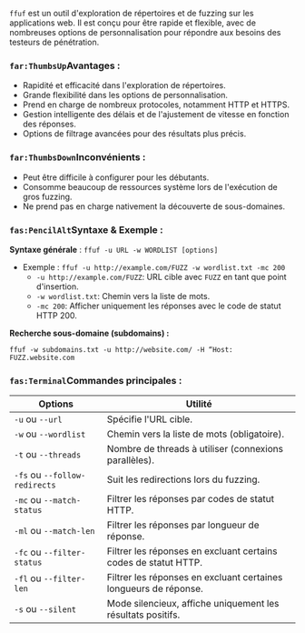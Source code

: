 `ffuf` est un outil d'exploration de répertoires et de fuzzing sur les applications web. Il est conçu pour être rapide et flexible, avec de nombreuses options de personnalisation pour répondre aux besoins des testeurs de pénétration.

### `far:ThumbsUp`Avantages :

- Rapidité et efficacité dans l'exploration de répertoires.
- Grande flexibilité dans les options de personnalisation.
- Prend en charge de nombreux protocoles, notamment HTTP et HTTPS.
- Gestion intelligente des délais et de l'ajustement de vitesse en fonction des réponses.
- Options de filtrage avancées pour des résultats plus précis.

### `far:ThumbsDown`Inconvénients :

- Peut être difficile à configurer pour les débutants.
- Consomme beaucoup de ressources système lors de l'exécution de gros fuzzing.
- Ne prend pas en charge nativement la découverte de sous-domaines.

### `fas:PencilAlt`Syntaxe & Exemple :

**Syntaxe générale** : `ffuf -u URL -w WORDLIST [options]`
- Exemple : `ffuf -u http://example.com/FUZZ -w wordlist.txt -mc 200`
    - `-u http://example.com/FUZZ`: URL cible avec `FUZZ` en tant que point d'insertion.
    - `-w wordlist.txt`: Chemin vers la liste de mots.
    - `-mc 200`: Afficher uniquement les réponses avec le code de statut HTTP 200.

**Recherche sous-domaine (subdomains) :** 
```
ffuf -w subdomains.txt -u http://website.com/ -H “Host: FUZZ.website.com
```



### `fas:Terminal`Commandes principales :

|Options|Utilité|
|---|---|
|`-u` ou `--url`|Spécifie l'URL cible.|
|`-w` ou `--wordlist`|Chemin vers la liste de mots (obligatoire).|
|`-t` ou `--threads`|Nombre de threads à utiliser (connexions parallèles).|
|`-fs` ou `--follow-redirects`|Suit les redirections lors du fuzzing.|
|`-mc` ou `--match-status`|Filtrer les réponses par codes de statut HTTP.|
|`-ml` ou `--match-len`|Filtrer les réponses par longueur de réponse.|
|`-fc` ou `--filter-status`|Filtrer les réponses en excluant certains codes de statut HTTP.|
|`-fl` ou `--filter-len`|Filtrer les réponses en excluant certaines longueurs de réponse.|
|`-s` ou `--silent`|Mode silencieux, affiche uniquement les résultats positifs.|